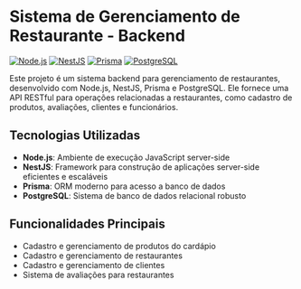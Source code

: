 # Sistema de Gerenciamento de Restaurante - Backend

[![Node.js](https://img.shields.io/badge/Node.js-14.x%2B-green)](https://nodejs.org/)
[![NestJS](https://img.shields.io/badge/NestJS-Framework-red)](https://nestjs.com/)
[![Prisma](https://img.shields.io/badge/Prisma-ORM-blue)](https://www.prisma.io/)
[![PostgreSQL](https://img.shields.io/badge/PostgreSQL-Database-blue)](https://www.postgresql.org/)

Este projeto é um sistema backend para gerenciamento de restaurantes, desenvolvido com Node.js, NestJS, Prisma e PostgreSQL. Ele fornece uma API RESTful para operações relacionadas a restaurantes, como cadastro de produtos, avaliações, clientes e funcionários.

## Tecnologias Utilizadas

- **Node.js**: Ambiente de execução JavaScript server-side
- **NestJS**: Framework para construção de aplicações server-side eficientes e escaláveis
- **Prisma**: ORM moderno para acesso a banco de dados
- **PostgreSQL**: Sistema de banco de dados relacional robusto

## Funcionalidades Principais

- Cadastro e gerenciamento de produtos do cardápio
- Cadastro e gerenciamento de restaurantes
- Cadastro e gerenciamento de clientes
- Sistema de avaliações para restaurantes
